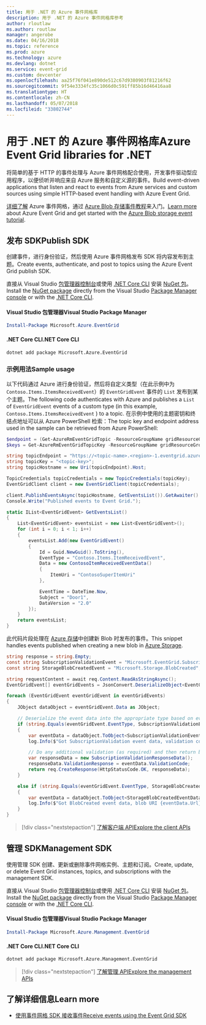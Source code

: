 ```yaml
---
title: 用于 .NET 的 Azure 事件网格库
description: 用于 .NET 的 Azure 事件网格库参考
author: rloutlaw
ms.author: routlaw
manager: angerobe
ms.date: 04/16/2018
ms.topic: reference
ms.prod: azure
ms.technology: azure
ms.devlang: dotnet
ms.service: event-grid
ms.custom: devcenter
ms.openlocfilehash: aa25f76f041e890de512c67d9380903f81216f62
ms.sourcegitcommit: 9f54e3334fc35c1066d0c591ff85b16d46416aa8
ms.translationtype: HT
ms.contentlocale: zh-CN
ms.lasthandoff: 05/07/2018
ms.locfileid: "33802744"
---
```

# <a name="azure-event-grid-libraries-for-net"></a><span data-ttu-id="2bf06-103">用于 .NET 的 Azure 事件网格库</span><span class="sxs-lookup"><span data-stu-id="2bf06-103">Azure Event Grid libraries for .NET</span></span>

<span data-ttu-id="2bf06-104">将简单的基于 HTTP 的事件处理与 Azure 事件网格配合使用，开发事件驱动型应用程序，以便侦听并响应来自 Azure 服务和自定义源的事件。</span><span class="sxs-lookup"><span data-stu-id="2bf06-104">Build event-driven applications that listen and react to events from Azure services and custom sources using simple HTTP-based event handling with Azure Event Grid.</span></span>

<span data-ttu-id="2bf06-105">[详细了解](/azure/event-grid/overview) Azure 事件网格，通过 [Azure Blob 存储事件教程](/azure/storage/blobs/storage-blob-event-quickstart-powershell)来入门。</span><span class="sxs-lookup"><span data-stu-id="2bf06-105">[Learn more](/azure/event-grid/overview) about Azure Event Grid and get started with the [Azure Blob storage event tutorial](/azure/storage/blobs/storage-blob-event-quickstart-powershell).</span></span> 

## <a name="publish-sdk"></a><span data-ttu-id="2bf06-106">发布 SDK</span><span class="sxs-lookup"><span data-stu-id="2bf06-106">Publish SDK</span></span>

<span data-ttu-id="2bf06-107">创建事件，进行身份验证，然后使用 Azure 事件网格发布 SDK 将内容发布到主题。</span><span class="sxs-lookup"><span data-stu-id="2bf06-107">Create events, authenticate, and post to topics using the Azure Event Grid publish SDK.</span></span>

<span data-ttu-id="2bf06-108">直接从 Visual Studio [包管理器控制台][PackageManager]或使用 [.NET Core CLI][DotNetCLI] 安装 [NuGet 包](https://www.nuget.org/packages/Microsoft.Azure.Management.Network.Fluent)。</span><span class="sxs-lookup"><span data-stu-id="2bf06-108">Install the [NuGet package](https://www.nuget.org/packages/Microsoft.Azure.Management.Network.Fluent) directly from the Visual Studio [Package Manager console][PackageManager] or with the [.NET Core CLI][DotNetCLI].</span></span>

#### <a name="visual-studio-package-manager"></a><span data-ttu-id="2bf06-109">Visual Studio 包管理器</span><span class="sxs-lookup"><span data-stu-id="2bf06-109">Visual Studio Package Manager</span></span>

```powershell
Install-Package Microsoft.Azure.EventGrid
```

#### <a name="net-core-cli"></a><span data-ttu-id="2bf06-110">.NET Core CLI</span><span class="sxs-lookup"><span data-stu-id="2bf06-110">.NET Core CLI</span></span>

```bash
dotnet add package Microsoft.Azure.EventGrid 
```

### <a name="sample-usage"></a><span data-ttu-id="2bf06-111">示例用法</span><span class="sxs-lookup"><span data-stu-id="2bf06-111">Sample usage</span></span>

<span data-ttu-id="2bf06-112">以下代码通过 Azure 进行身份验证，然后将自定义类型（在此示例中为 `Contoso.Items.ItemsReceivedEvent`）的 `EventGridEvent` 事件的 `List` 发布到某个主题。</span><span class="sxs-lookup"><span data-stu-id="2bf06-112">The following code authenticates with Azure and publishes a `List` of  `EventGridEvent` events of a custom type (in this example, `Contoso.Items.ItemsReceivedEvent` ) to a topic.</span></span> <span data-ttu-id="2bf06-113">在示例中使用的主题密钥和终结点地址可以从 Azure PowerShell 检索：</span><span class="sxs-lookup"><span data-stu-id="2bf06-113">The topic key and endpoint address used in the sample can be retrieved from Azure PowerShell:</span></span>

```powershell
$endpoint = (Get-AzureRmEventGridTopic -ResourceGroupName gridResourceGroup -Name <topic-name>).Endpoint
$keys = Get-AzureRmEventGridTopicKey -ResourceGroupName gridResourceGroup -Name <topic-name>
```

```csharp
string topicEndpoint = "https://<topic-name>.<region>-1.eventgrid.azure.net/api/events";
string topicKey = "<topic-key>";
string topicHostname = new Uri(topicEndpoint).Host;

TopicCredentials topicCredentials = new TopicCredentials(topicKey);
EventGridClient client = new EventGridClient(topicCredentials);

client.PublishEventsAsync(topicHostname, GetEventsList()).GetAwaiter().GetResult();
Console.Write("Published events to Event Grid.");

static IList<EventGridEvent> GetEventsList()
{
    List<EventGridEvent> eventsList = new List<EventGridEvent>();
    for (int i = 0; i < 1; i++)
    {
        eventsList.Add(new EventGridEvent()
        {
            Id = Guid.NewGuid().ToString(),
            EventType = "Contoso.Items.ItemReceivedEvent",
            Data = new ContosoItemReceivedEventData()
            {
                ItemUri = "ContosoSuperItemUri"
            },

            EventTime = DateTime.Now,
            Subject = "Door1",
            DataVersion = "2.0"
        });
    }
    return eventsList;
}
```

<span data-ttu-id="2bf06-114">此代码片段处理在 [Azure 存储](/azure/storage/blobs/storage-blob-event-overview)中创建新 Blob 时发布的事件。</span><span class="sxs-lookup"><span data-stu-id="2bf06-114">This snippet handles events published when creating a new blob in [Azure Storage](/azure/storage/blobs/storage-blob-event-overview).</span></span>

```csharp
string response = string.Empty;
const string SubscriptionValidationEvent = "Microsoft.EventGrid.SubscriptionValidationEvent";
const string StorageBlobCreatedEvent = "Microsoft.Storage.BlobCreated";

string requestContent = await req.Content.ReadAsStringAsync();
EventGridEvent[] eventGridEvents = JsonConvert.DeserializeObject<EventGridEvent[]>(requestContent);

foreach (EventGridEvent eventGridEvent in eventGridEvents)
{
    JObject dataObject = eventGridEvent.Data as JObject;

    // Deserialize the event data into the appropriate type based on event type 
    if (string.Equals(eventGridEvent.EventType, SubscriptionValidationEvent, StringComparison.OrdinalIgnoreCase))
    {
        var eventData = dataObject.ToObject<SubscriptionValidationEventData>();
        log.Info($"Got SubscriptionValidation event data, validation code: {eventData.ValidationCode}, topic: {eventGridEvent.Topic}");

        // Do any additional validation (as required) and then return back the below response
        var responseData = new SubscriptionValidationResponseData();
        responseData.ValidationResponse = eventData.ValidationCode;
        return req.CreateResponse(HttpStatusCode.OK, responseData);
    }

    else if (string.Equals(eventGridEvent.EventType, StorageBlobCreatedEvent, StringComparison.OrdinalIgnoreCase))
    {
        var eventData = dataObject.ToObject<StorageBlobCreatedEventData>();
        log.Info($"Got BlobCreated event data, blob URI {eventData.Url}");
    }
}
```

> [!div class="nextstepaction"]
> [<span data-ttu-id="2bf06-115">了解客户端 API</span><span class="sxs-lookup"><span data-stu-id="2bf06-115">Explore the client APIs</span></span>](/dotnet/api/overview/azure/eventgrid/client)

## <a name="management-sdk"></a><span data-ttu-id="2bf06-116">管理 SDK</span><span class="sxs-lookup"><span data-stu-id="2bf06-116">Management SDK</span></span>

<span data-ttu-id="2bf06-117">使用管理 SDK 创建、更新或删除事件网格实例、主题和订阅。</span><span class="sxs-lookup"><span data-stu-id="2bf06-117">Create, update, or delete Event Grid instances, topics, and subscriptions with the management SDK.</span></span>

<span data-ttu-id="2bf06-118">直接从 Visual Studio [包管理器控制台][PackageManager]或使用 [.NET Core CLI][DotNetCLI] 安装 [NuGet 包](https://www.nuget.org/packages/Microsoft.Azure.Management.Network.Fluent)。</span><span class="sxs-lookup"><span data-stu-id="2bf06-118">Install the [NuGet package](https://www.nuget.org/packages/Microsoft.Azure.Management.Network.Fluent) directly from the Visual Studio [Package Manager console][PackageManager] or with the [.NET Core CLI][DotNetCLI].</span></span>


#### <a name="visual-studio-package-manager"></a><span data-ttu-id="2bf06-119">Visual Studio 包管理器</span><span class="sxs-lookup"><span data-stu-id="2bf06-119">Visual Studio Package Manager</span></span>

```powershell
Install-Package Microsoft.Azure.Management.EventGrid
```

#### <a name="net-core-cli"></a><span data-ttu-id="2bf06-120">.NET Core CLI</span><span class="sxs-lookup"><span data-stu-id="2bf06-120">.NET Core CLI</span></span>

```bash
dotnet add package Microsoft.Azure.Management.EventGrid
```

> [!div class="nextstepaction"]
> [<span data-ttu-id="2bf06-121">了解管理 API</span><span class="sxs-lookup"><span data-stu-id="2bf06-121">Explore the management APIs</span></span>](/dotnet/api/overview/azure/eventgrid/management)

## <a name="learn-more"></a><span data-ttu-id="2bf06-122">了解详细信息</span><span class="sxs-lookup"><span data-stu-id="2bf06-122">Learn more</span></span>

- [<span data-ttu-id="2bf06-123">使用事件网格 SDK 接收事件</span><span class="sxs-lookup"><span data-stu-id="2bf06-123">Receive events using the Event Grid SDK</span></span>](/azure/event-grid/receive-events)

[PackageManager]: https://docs.microsoft.com/nuget/tools/package-manager-console
[DotNetCLI]: https://docs.microsoft.com/dotnet/core/tools/dotnet-add-package
